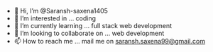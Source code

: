 - 👋 Hi, I’m @Saransh-saxena1405
- 👀 I’m interested in ... coding 
- 🌱 I’m currently learning ... full stack web development 
- 💞️ I’m looking to collaborate on ... web development 
- 📫 How to reach me ... mail me on saransh.saxena99@gmail.com

<!---
Saransh-saxena1405/Saransh-saxena1405 is a ✨ special ✨ repository because its `README.md` (this file) appears on your GitHub profile.
You can click the Preview link to take a look at your changes.
--->
